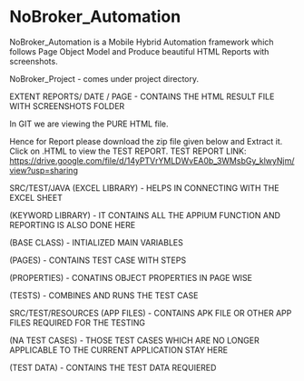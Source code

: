 # NoBroker_Automation

NoBroker_Automation is a Mobile Hybrid Automation framework which follows Page Object Model and Produce beautiful HTML Reports with screenshots.

NoBroker_Project - comes under project directory.

EXTENT REPORTS/ DATE / PAGE - CONTAINS THE HTML RESULT FILE WITH SCREENSHOTS FOLDER

In GIT we are viewing the PURE HTML file.

Hence for Report please download the zip file given below and Extract it. Click on .HTML to view the TEST REPORT.
TEST REPORT LINK: https://drive.google.com/file/d/14yPTVrYMLDWvEA0b_3WMsbGy_klwyNjm/view?usp=sharing 

SRC/TEST/JAVA
(EXCEL LIBRARY) - HELPS IN CONNECTING WITH THE EXCEL SHEET

(KEYWORD LIBRARY) - IT CONTAINS ALL THE APPIUM FUNCTION AND REPORTING IS ALSO DONE HERE

(BASE CLASS) - INTIALIZED MAIN VARIABLES


(PAGES) - CONTAINS TEST CASE WITH STEPS


(PROPERTIES) - CONATINS OBJECT PROPERTIES IN PAGE WISE


(TESTS) - COMBINES AND RUNS THE TEST CASE

SRC/TEST/RESOURCES
(APP FILES) - CONTAINS APK FILE OR OTHER APP FILES REQUIRED FOR THE TESTING

(NA TEST CASES) - THOSE TEST CASES WHICH ARE NO LONGER APPLICABLE TO THE CURRENT APPLICATION STAY HERE

(TEST DATA) - CONTAINS THE TEST DATA REQUIERED

